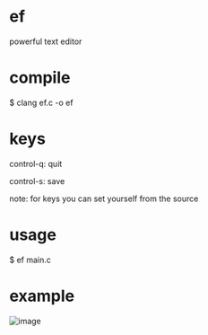 # ef
powerful text editor

# compile
$ clang ef.c -o ef

# keys
control-q: quit

control-s: save

note: for keys you can set yourself from the source

# usage
$ ef main.c

# example
![image](https://github.com/user-attachments/assets/952f59d4-a4bf-4c1e-8e0d-0ad6bd6eef65)

